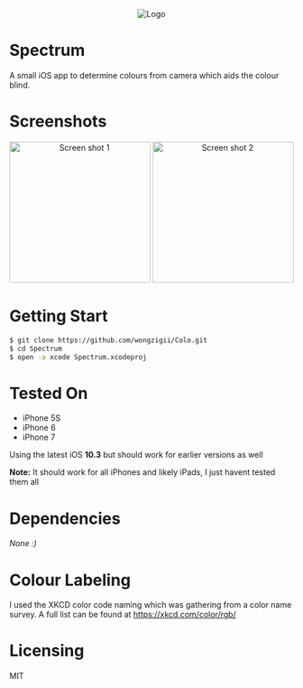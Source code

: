 <p align="center">
  <img src="https://github.com/sacert/Spectrum/blob/master/Spectrum/Assets.xcassets/AppIcon.appiconset/Spectrum_120.png?raw=true" alt="Logo"/>
</p>

# Spectrum
A small iOS app to determine colours from camera which aids the colour blind.

# Screenshots

<p align="center">
  <img src="https://github.com/sacert/Spectrum/blob/master/Spectrum_SS1.png?raw=true" alt="Screen shot 1" width="250"/>
  <img src="https://github.com/sacert/Spectrum/blob/master/Spectrum_SS2.png?raw=true" alt="Screen shot 2" width="250"/>
</p>

# Getting Start
``` sh
$ git clone https://github.com/wongzigii/Colo.git
$ cd Spectrum
$ open -a xcode Spectrum.xcodeproj
```

# Tested On
- iPhone 5S
- iPhone 6
- iPhone 7

Using the latest iOS **10.3** but should work for earlier versions as well

**Note:** It should work for all iPhones and likely iPads, I just havent tested them all

# Dependencies
*None :)* 

# Colour Labeling
I used the XKCD color code naming which was gathering from a color name survey. A full list can be found at https://xkcd.com/color/rgb/

# Licensing 
MIT
